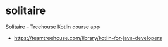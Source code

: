 # solitaire
Solitaire - Treehouse Kotlin course app
* https://teamtreehouse.com/library/kotlin-for-java-developers
